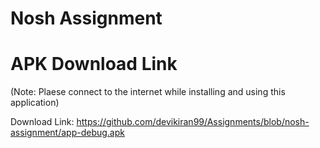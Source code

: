 # Nosh Assignment

# APK Download Link
(Note: Plaese connect to the internet while installing and using this application)

 Download Link: https://github.com/devikiran99/Assignments/blob/nosh-assignment/app-debug.apk
